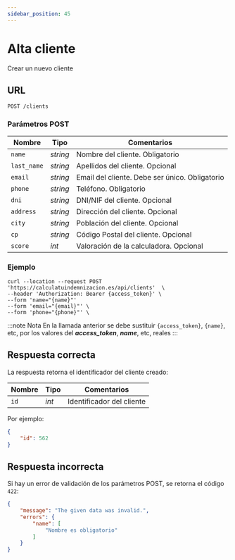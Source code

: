 ```yaml
---
sidebar_position: 45
---
```


# Alta cliente

Crear un nuevo cliente

## URL

```
POST /clients
```

### Parámetros POST

Nombre | Tipo |  Comentarios 
--- | --- | --- | 
`name` | _string_ | Nombre del cliente. Obligatorio
`last_name` | _string_ | Apellidos del cliente. Opcional
`email` | _string_ | Email del cliente. Debe ser único. Obligatorio
`phone` | _string_ | Teléfono. Obligatorio
`dni` | _string_ | DNI/NIF del cliente. Opcional
`address` | _string_ | Dirección del cliente. Opcional
`city` | _string_ | Población del cliente. Opcional
`cp` | _string_ | Código Postal del cliente. Opcional
`score`| _int_ | Valoración de la calculadora. Opcional

### Ejemplo

```shell
curl --location --request POST 'https://calculatuindemnizacion.es/api/clients'  \
--header 'Authorization: Bearer {access_token}' \
--form 'name="{name}"'
--form 'email="{email}"' \
--form 'phone="{phone}"' \
```

:::note Nota
En la llamada anterior se debe sustituir `{access_token}`, `{name}`, etc, por los valores del **_access_token_**, **_name_**, etc, reales
:::

## Respuesta correcta

La respuesta retorna el identificador del cliente creado:

Nombre | Tipo | Comentarios 
--- | --- | --- |
`id` | _int_ | Identificador del cliente

Por ejemplo:

```json title="Status: 200 Ok"
{
    "id": 562    
}
```

## Respuesta incorrecta

Si hay un error de validación de los parámetros POST, se retorna el código `422`:

```json title="Status: 422 Unprocessable Entity"
{
    "message": "The given data was invalid.",
    "errors": {
        "name": [
            "Nombre es obligatorio"
        ]
    }
}
```